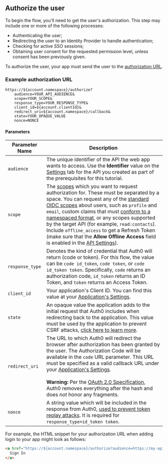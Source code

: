 ## Authorize the user

To begin the flow, you'll need to get the user's authorization. This step may include one or more of the following processes:

* Authenticating the user;
* Redirecting the user to an Identity Provider to handle authentication;
* Checking for active SSO sessions;
* Obtaining user consent for the requested permission level, unless consent has been previously given.

To authorize the user, your app must send the user to the [authorization URL](/api/authentication#authorization-code-grant).

### Example authorization URL

```text
https://${account.namespace}/authorize?
    audience=YOUR_API_AUDIENCE&
    scope=YOUR_SCOPE&
    response_type=YOUR_RESPONSE_TYPE&
    client_id=${account.clientId}&
    redirect_uri=${account.namespace}/callback&
    state=YOUR_OPAQUE_VALUE
    nonce=NONCE
```

#### Parameters

| Parameter Name | Description |
| - | - |
| `audience` | The unique identifier of the API the web app wants to access. Use the **Identifier** value on the [Settings](${manage_url}/#/apis) tab for the API you created as part of the prerequisites for this tutorial. |
| `scope` | The [scopes](/scopes) which you want to request authorization for. These must be separated by a space. You can request any of the [standard OIDC scopes](https://openid.net/specs/openid-connect-core-1_0.html#StandardClaims) about users, such as `profile` and `email`, custom claims that must [conform to a namespaced format](/api-auth/tutorials/adoption/scope-custom-claims), or any scopes supported by the target API (for example, `read:contacts`). Include `offline_access` to get a Refresh Token (make sure that the __Allow Offline Access__ field is enabled in the [API Settings](${manage_url}/#/apis)). |
| `response_type` | Denotes the kind of credential that Auth0 will return (code or token). For this flow, the value can be `code id_token`, `code token`, or `code id_token token`. Specifically, `code` returns an authorization code, `id_token` returns an ID Token, and `token` returns an Access Token. |
| `client_id` | Your application's Client ID. You can find this value at your [Application's Settings](${manage_url}/#/applications/${account.clientId}/settings). |
| `state` | An opaque value the application adds to the initial request that Auth0 includes when redirecting back to the application. This value must be used by the application to prevent CSRF attacks, [click here to learn more](/protocols/oauth-state). |
| `redirect_uri` | The URL to which Auth0 will redirect the browser after authorization has been granted by the user. The Authorization Code will be available in the `code` URL parameter. This URL must be specified as a valid callback URL under your [Application's Settings](${manage_url}/#/applications/${account.clientId}/settings). <br /> <br /> **Warning:** Per the [OAuth 2.0 Specification](https://tools.ietf.org/html/rfc6749#section-3.1.2), Auth0 removes everything after the hash and does *not* honor any fragments.|
| `nonce` | A string value which will be included in the response from Auth0, [used to prevent token replay attacks](/api-auth/tutorials/nonce). It is required for `response_type=id_token token`. |

For example, the HTML snippet for your authorization URL when adding login to your app might look as follows:

```html
<a href="https://${account.namespace}/authorize?audience=https://my-api.com&scope=read:tests&response_type=code id_token&client_id=${account.clientId}&redirect_uri=${account.callback}&state=STATE&nonce=NONCE">
  Sign In
</a>
```
